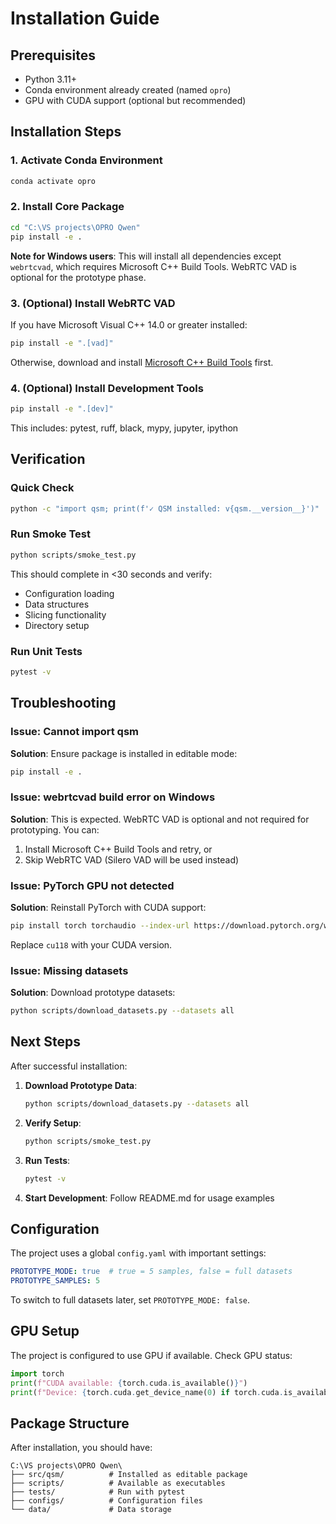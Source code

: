 # Installation Guide

## Prerequisites

- Python 3.11+
- Conda environment already created (named `opro`)
- GPU with CUDA support (optional but recommended)

## Installation Steps

### 1. Activate Conda Environment

```bash
conda activate opro
```

### 2. Install Core Package

```bash
cd "C:\VS projects\OPRO Qwen"
pip install -e .
```

**Note for Windows users**: This will install all dependencies except `webrtcvad`, which requires Microsoft C++ Build Tools. WebRTC VAD is optional for the prototype phase.

### 3. (Optional) Install WebRTC VAD

If you have Microsoft Visual C++ 14.0 or greater installed:

```bash
pip install -e ".[vad]"
```

Otherwise, download and install [Microsoft C++ Build Tools](https://visualstudio.microsoft.com/visual-cpp-build-tools/) first.

### 4. (Optional) Install Development Tools

```bash
pip install -e ".[dev]"
```

This includes: pytest, ruff, black, mypy, jupyter, ipython

## Verification

### Quick Check

```bash
python -c "import qsm; print(f'✓ QSM installed: v{qsm.__version__}')"
```

### Run Smoke Test

```bash
python scripts/smoke_test.py
```

This should complete in <30 seconds and verify:
- Configuration loading
- Data structures
- Slicing functionality
- Directory setup

### Run Unit Tests

```bash
pytest -v
```

## Troubleshooting

### Issue: Cannot import qsm

**Solution**: Ensure package is installed in editable mode:
```bash
pip install -e .
```

### Issue: webrtcvad build error on Windows

**Solution**: This is expected. WebRTC VAD is optional and not required for prototyping. You can:
1. Install Microsoft C++ Build Tools and retry, or
2. Skip WebRTC VAD (Silero VAD will be used instead)

### Issue: PyTorch GPU not detected

**Solution**: Reinstall PyTorch with CUDA support:
```bash
pip install torch torchaudio --index-url https://download.pytorch.org/whl/cu118
```

Replace `cu118` with your CUDA version.

### Issue: Missing datasets

**Solution**: Download prototype datasets:
```bash
python scripts/download_datasets.py --datasets all
```

## Next Steps

After successful installation:

1. **Download Prototype Data**:
   ```bash
   python scripts/download_datasets.py --datasets all
   ```

2. **Verify Setup**:
   ```bash
   python scripts/smoke_test.py
   ```

3. **Run Tests**:
   ```bash
   pytest -v
   ```

4. **Start Development**: Follow README.md for usage examples

## Configuration

The project uses a global `config.yaml` with important settings:

```yaml
PROTOTYPE_MODE: true  # true = 5 samples, false = full datasets
PROTOTYPE_SAMPLES: 5
```

To switch to full datasets later, set `PROTOTYPE_MODE: false`.

## GPU Setup

The project is configured to use GPU if available. Check GPU status:

```python
import torch
print(f"CUDA available: {torch.cuda.is_available()}")
print(f"Device: {torch.cuda.get_device_name(0) if torch.cuda.is_available() else 'CPU'}")
```

## Package Structure

After installation, you should have:

```
C:\VS projects\OPRO Qwen\
├── src/qsm/          # Installed as editable package
├── scripts/          # Available as executables
├── tests/            # Run with pytest
├── configs/          # Configuration files
└── data/             # Data storage
```
